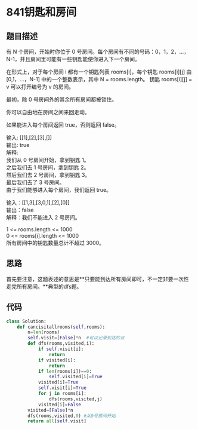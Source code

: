 # 841钥匙和房间

## 题目描述

有 N 个房间，开始时你位于 0 号房间。每个房间有不同的号码：0，1，2，...，N-1，并且房间里可能有一些钥匙能使你进入下一个房间。

在形式上，对于每个房间 i 都有一个钥匙列表 rooms[i]，每个钥匙 rooms[i][j] 由 [0,1，...，N-1] 中的一个整数表示，其中 N = rooms.length。 钥匙 rooms[i][j] = v 可以打开编号为 v 的房间。

最初，除 0 号房间外的其余所有房间都被锁住。

你可以自由地在房间之间来回走动。

如果能进入每个房间返回 true，否则返回 false。

输入: [[1],[2],[3],[]]\
输出: true\
解释:  \
我们从 0 号房间开始，拿到钥匙 1。\
之后我们去 1 号房间，拿到钥匙 2。\
然后我们去 2 号房间，拿到钥匙 3。\
最后我们去了 3 号房间。\
由于我们能够进入每个房间，我们返回 true。

输入：[[1,3],[3,0,1],[2],[0]]\
输出：false\
解释：我们不能进入 2 号房间。

1 <= rooms.length <= 1000\
0 <= rooms[i].length <= 1000\
所有房间中的钥匙数量总计不超过 3000。

## 思路

首先要注意，这题表述的意思是**只要能到达所有房间即可，不一定非要一次性走完所有房间。**典型的dfs题。

## 代码

```Python
class Solution:
    def cancisitallrooms(self,rooms):
        n=len(rooms)
        self.visit=[False]*n  #可以记录到达的点
        def dfs(rooms,visited,i):
            if self.visit[i]:
                return
            if visited[i]:
                return
            if len(rooms[i])==0:
                self.visited[i]=True
            visited[i]=True
            self.visit[i]=True
            for j in rooms[i]:
                dfs(rooms,visited,j)
            visited[i]=False
        visited=[False]*n
        dfs(rooms,visited,0) #从0号房间开始
        return all[self.visit]
            
```
